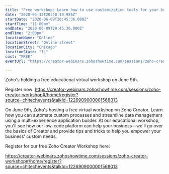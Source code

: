 ```yaml
---
title: "Free workshop: Learn how to use customization tools for your business."
date: "2020-04-13T20:48:19.986Z"
startDate: "2020-06-09T20:45:36.000Z"
startTime: "11:00am"
endDate: "2020-06-09T20:45:36.000Z"
endTime: "2:00pm"
locationName: "Online"
locationStreet: "Online street"
locationCity: "Chicago"
locationState: "IL"
cost: "FREE"
eventUrl: "https://creator-webinars.zohoshowtime.com/sessions/zoho-creator-workshop#/home/register?source=chitechevents&talkId=1226909000001568013"

---
```


Zoho's holding a free educational virtual workshop on June 9th.

Register now: https://creator-webinars.zohoshowtime.com/sessions/zoho-creator-workshop#/home/register?source=chitechevents&talkId=1226909000001568013

On June 9th, Zoho's hosting a free virtual workshop on Zoho Creator. Learn how you can automate custom processes and streamline data management using a multi-experience application builder. At our educational workshop, you'll see how our low-code platform can help your business—we'll go over the basics of Creator and provide tips and tricks to help you empower your business' custom needs.

Register for our free Zoho Creator Workshop here: 

https://creator-webinars.zohoshowtime.com/sessions/zoho-creator-workshop#/home/register?source=chitechevents&talkId=1226909000001568013

